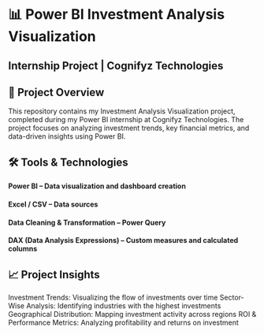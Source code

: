 # 📊 Power BI Investment Analysis Visualization
## Internship Project | Cognifyz Technologies

## 📌 Project Overview
This repository contains my Investment Analysis Visualization project, completed during my Power BI internship at Cognifyz Technologies. The project focuses on analyzing investment trends, key financial metrics, and data-driven insights using Power BI.

## 🛠️ Tools & Technologies
 #### Power BI – Data visualization and dashboard creation
 #### Excel / CSV – Data sources
 #### Data Cleaning & Transformation – Power Query
 #### DAX (Data Analysis Expressions) – Custom measures and calculated columns

## 📈 Project Insights
Investment Trends: Visualizing the flow of investments over time
Sector-Wise Analysis: Identifying industries with the highest investments
Geographical Distribution: Mapping investment activity across regions
ROI & Performance Metrics: Analyzing profitability and returns on investment
